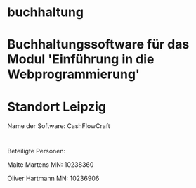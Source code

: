 # buchhaltung
# Buchhaltungssoftware für das Modul 'Einführung in die Webprogrammierung'
# Standort Leipzig

Name der Software: CashFlowCraft
#
#
#
Beteiligte Personen:

Malte Martens   MN: 10238360

Oliver Hartmann MN: 10236906

